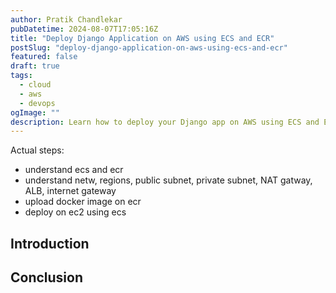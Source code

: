 ```yaml
---
author: Pratik Chandlekar
pubDatetime: 2024-08-07T17:05:16Z
title: "Deploy Django Application on AWS using ECS and ECR"
postSlug: "deploy-django-application-on-aws-using-ecs-and-ecr"
featured: false
draft: true
tags:
  - cloud
  - aws
  - devops
ogImage: ""
description: Learn how to deploy your Django app on AWS using ECS and ECR. Follow our step-by-step guide to create a Docker image, push it to ECR, and deploy with ECS, ensuring smooth operation with Django’s built-in web server.
---
```


Actual steps:
- understand ecs and ecr
- understand netw, regions, public subnet, private subnet, NAT gatway, ALB, internet gateway
- upload docker image on ecr
- deploy on ec2 using ecs

## Introduction
## Conclusion